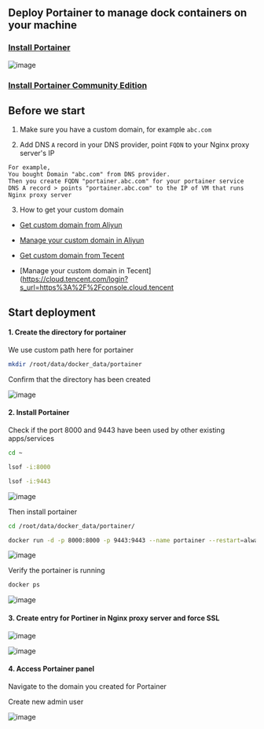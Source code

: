 ## Deploy Portainer to manage dock containers on your machine

### [Install Portainer](https://www.portainer.io/install)
![image](https://user-images.githubusercontent.com/96930989/230776317-6ce85bfb-43b2-4e5d-9279-656fe1184191.png)

### [Install Portainer Community Edition](https://docs.portainer.io/start/install-ce/server/docker/linux#deployment)

## Before we start

1. Make sure you have a custom domain, for example `abc.com`

2. Add DNS `A` record in your DNS provider, point `FQDN` to your Nginx proxy server's IP
```
For example,
You bought Domain "abc.com" from DNS provider.
Then you create FQDN "portainer.abc.com" for your portainer service
DNS A record > points "portainer.abc.com" to the IP of VM that runs Nginx proxy server
```
3. How to get your custom domain
* [Get custom domain from Aliyun](https://wanwang.aliyun.com/domain/)

* [Manage your custom domain in Aliyun](https://account.aliyun.com/login/login.htm?oauth_callback=http%3A%2F%2Fdc.console.aliyun.com%2Fnext%2Findex%3Fspm%3D5176.2020520207.recommends.ddomain.606c4c12SpdlTJ#/domain/list/all-domain)

* [Get custom domain from Tecent](https://cloud.tencent.com/act/pro/domain_sales?fromSource=gwzcw.6927084.6927084.6927084&utm_medium=cpc&utm_id=gwzcw.6927084.6927084.6927084&bd_vid=11313871833741623980)

* [Manage your custom domain in Tecent](https://cloud.tencent.com/login?s_url=https%3A%2F%2Fconsole.cloud.tencent


## Start deployment

#### 1. Create the directory for portainer

We use custom path here for portainer
```sh
mkdir /root/data/docker_data/portainer
```

Confirm that the directory has been created

![image](https://user-images.githubusercontent.com/96930989/230777692-0e94ef41-4961-4cc8-85e0-7112fca2a7c7.png)


#### 2. Install Portainer

Check if the port 8000 and 9443 have been used by other existing apps/services
```sh
cd ~
```
```sh
lsof -i:8000
```
```sh
lsof -i:9443
```
![image](https://user-images.githubusercontent.com/96930989/230777522-c5eb7e4c-3b14-40b1-b039-5216575332e9.png)

Then install portainer
```sh
cd /root/data/docker_data/portainer/
```

```sh
docker run -d -p 8000:8000 -p 9443:9443 --name portainer --restart=always -v /var/run/docker.sock:/var/run/docker.sock -v /root/data/docker_data/portainer/data:/data portainer/portainer-ce:latest
```
![image](https://user-images.githubusercontent.com/96930989/230777879-26c4a792-43c5-4de1-9703-d86d0a7f7b65.png)

Verify the portainer is running
```sh
docker ps
```
![image](https://user-images.githubusercontent.com/96930989/230777960-71697cb6-d23b-48a1-b7ca-d84e939b492e.png)

#### 3. Create entry for Portiner in Nginx proxy server and force SSL

![image](https://user-images.githubusercontent.com/96930989/230778723-9b35d543-969e-48eb-86e2-c7b058914148.png)

![image](https://user-images.githubusercontent.com/96930989/230778332-de8f5ca7-368c-4046-8b3f-3dacd4b9db8e.png)

#### 4. Access Portainer panel

Navigate to the domain you created for Portainer

Create new admin user

![image](https://user-images.githubusercontent.com/96930989/230778871-5c6402e6-ff6a-4fe4-afd0-222af6005370.png)
